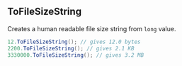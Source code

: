 ## ToFileSizeString

Creates a human readable file size string from `long` value.

```csharp
12.ToFileSizeString(); // gives 12.0 bytes
2200.ToFileSizeString(); // gives 2.1 KB
3330000.ToFileSizeString(); // gives 3.2 MB
```